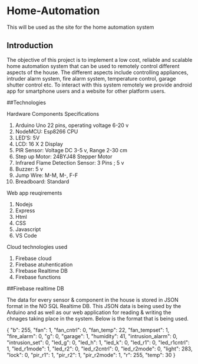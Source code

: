 # Home-Automation
This will be used as the site for the home automation system


## Introduction

The objective of this project is to implement a low cost, reliable and scalable home automation 
system that can be used to remotely control different aspects of the house. The different aspects 
include controlling appliances, intruder alarm system, fire alarm system, temperature control, 
garage shutter control etc.
To interact with this system remotely we provide android app for smartphone users and a 
website for other platform users. 

##Technologies

Hardware Components Specifications 
1. Arduino Uno 22 pins, operating voltage 6-20 v 
2. NodeMCU: Esp8266 CPU 
3. LED’S: 5V 
4. LCD: 16 X 2 Display 
5. PIR Sensor: Voltage DC 3-5 v, Range 2-30 cm 
6. Step up Motor:  24BYJ48 Stepper Motor 
7. Infrared Flame Detection Sensor:  3 Pins ; 5 v 
8. Buzzer: 5 v 
9. Jump Wire: M-M, M-, F-F 
10. Breadboard: Standard 

Web app reuqirements
1. Nodejs
2. Express
3. Html
4. CSS
5. Javascript
6. VS Code

Cloud technologies used
1. Firebase cloud
2. Firebase atuhentication
3. FIrebase Realtime DB
4. Firebase functions

##Firebase realtime DB 

The data for every sensor & component in the house is stored in JSON format in the NO SQL Realtime DB. This JSON data is being used by the Arduino and as well as our web application for reading & writing the chnages taking place in the system. Below is the format that is being used.

{
  "b": 255,
  "fan": 1,
  "fan_cntrl": 0,
  "fan_temp": 22,
  "fan_tempset": 1,
  "fire_alarm": 0,
  "g": 0,
  "garage": 1,
  "humidity": 41,
  "intrusion_alarm": 0,
  "intrusion_set": 0,
  "led_g": 0,
  "led_h": 1,
  "led_k": 0,
  "led_r1": 0,
  "led_r1cntrl": 1,
  "led_r1mode": 1,
  "led_r2": 0,
  "led_r2cntrl": 0,
  "led_r2mode": 0,
  "light": 283,
  "lock": 0,
  "pir_r1": 1,
  "pir_r2": 1,
  "pir_r2mode": 1,
  "r": 255,
  "temp": 30
}
